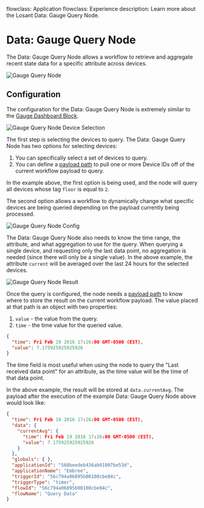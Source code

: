 flowclass: Application
flowclass: Experience
description: Learn more about the Losant Data: Gauge Query Node.

# Data: Gauge Query Node

The Data: Gauge Query Node allows a workflow to retrieve and aggregate recent state data for a specific attribute across devices.

![Gauge Query Node](/images/workflows/data/gauge-query-node.png "Gauge Query Node")

## Configuration

The configuration for the Data: Gauge Query Node is extremely similar to the [Gauge Dashboard Block](/dashboards/gauge/).

![Gauge Query Node Device Selection](/images/workflows/data/gauge-query-node-device.png "Gauge Query Node Device Selection")

The first step is selecting the devices to query. The Data: Gauge Query Node has two options for selecting devices:

1. You can specifically select a set of devices to query.
1. You can define a [payload path](/workflows/accessing-payload-data/#payload-paths) to pull one or more Device IDs off of the current workflow payload to query.

In the example above, the first option is being used, and the node will query all devices whose tag `floor` is equal to `2`.

The second option allows a workflow to dynamically change what specific devices are being queried depending on the payload currently being processed.

![Gauge Query Node Config](/images/workflows/data/gauge-query-node-config.png "Gauge Query Node Config")

The Data: Gauge Query Node also needs to know the time range, the attribute, and what aggregation to use for the query. When querying a single device, and requesting only the last data point, no aggregation is needed (since there will only be a single value). In the above example, the attribute `current` will be averaged over the last 24 hours for the selected devices.

![Gauge Query Node Result](/images/workflows/data/gauge-query-node-result.png "Gauge Query Node Result")

Once the query is configured, the node needs a [payload path](/workflows/accessing-payload-data/#payload-paths) to know where to store the result on the current workflow payload. The value placed at that path is an object with two properties:

1. `value` - the value from the query.  
1. `time` - the time value for the queried value.

```json
{
  "time": Fri Feb 19 2016 17:26:00 GMT-0500 (EST),
  "value": 7.175925925925926
}
```

The time field is most useful when using the node to query the "Last received data point" for an attribute, as the time value will be the time of that data point.

In the above example, the result will be stored at `data.currentAvg`. The payload after the execution of the example Data: Gauge Query Node above would look like:

```json
{
  "time": Fri Feb 19 2016 17:26:00 GMT-0500 (EST),
  "data": {
    "currentAvg": {
      "time": Fri Feb 19 2016 17:26:00 GMT-0500 (EST),
      "value": 7.175925925925926
    }
  },
  "globals": { },
  "applicationId": "568beedeb436ab01007be53d",
  "applicationName": "Embree",
  "triggerId": "56c794a06895b00100cbe84c",
  "triggerType": "timer",
  "flowId": "56c794a06895b00100cbe84c",
  "flowName": "Query Data"
}
```
